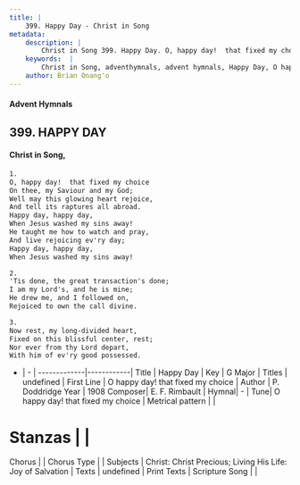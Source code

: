 ```yaml
---
title: |
    399. Happy Day - Christ in Song
metadata:
    description: |
        Christ in Song 399. Happy Day. O, happy day!  that fixed my choice On thee, my Saviour and my God; Well may this glowing heart rejoice, And tell its raptures all abroad. Happy day, happy day, When Jesus washed my sins away! He taught me how to watch and pray, And live rejoicing ev'ry day; Happy day, happy day, When Jesus washed my sins away!
    keywords:  |
        Christ in Song, adventhymnals, advent hymnals, Happy Day, O happy day!  that fixed my choice. 
    author: Brian Onang'o
---
```


#### Advent Hymnals
## 399. HAPPY DAY
####  Christ in Song,

```txt
1.
O, happy day!  that fixed my choice
On thee, my Saviour and my God;
Well may this glowing heart rejoice,
And tell its raptures all abroad.
Happy day, happy day,
When Jesus washed my sins away!
He taught me how to watch and pray,
And live rejoicing ev'ry day;
Happy day, happy day,
When Jesus washed my sins away!

2.
'Tis done, the great transaction's done;
I am my Lord's, and he is mine;
He drew me, and I followed on,
Rejoiced to own the call divine.

3.
Now rest, my long-divided heart,
Fixed on this blissful center, rest;
Nor ever from thy Lord depart,
With him of ev'ry good possessed.

```

- |   -  |
-------------|------------|
Title | Happy Day |
Key | G Major |
Titles | undefined |
First Line | O happy day!  that fixed my choice |
Author | P. Doddridge
Year | 1908
Composer| E. F. Rimbault |
Hymnal|  - |
Tune| O happy day!  that fixed my choice |
Metrical pattern | |
# Stanzas |  |
Chorus |  |
Chorus Type |  |
Subjects | Christ: Christ Precious; Living His Life: Joy of Salvation |
Texts | undefined |
Print Texts | 
Scripture Song |  |
    
